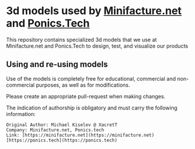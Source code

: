 # 3d models used by [Minifacture.net](https://minifacture.net) and [Ponics.Tech](https://ponics.tech)

This repository contains specialized 3d models that we use at Minifacture.net and Ponics.Tech to design, test, and visualize our products

## Using and re-using models

Use of the models is completely free for educational, commercial and non-commercial purposes, as well as for modifications.

Please create an appropriate pull-request when making changes.

The indication of authorship is obligatory and must carry the following information:

```
Original Author: Michael Kiselev @ XacretT
Company: Minifacture.net, Ponics.tech
Link: [https://minifacture.net](https://minifacture.net) [https://ponics.tech](https://ponics.tech)
```
